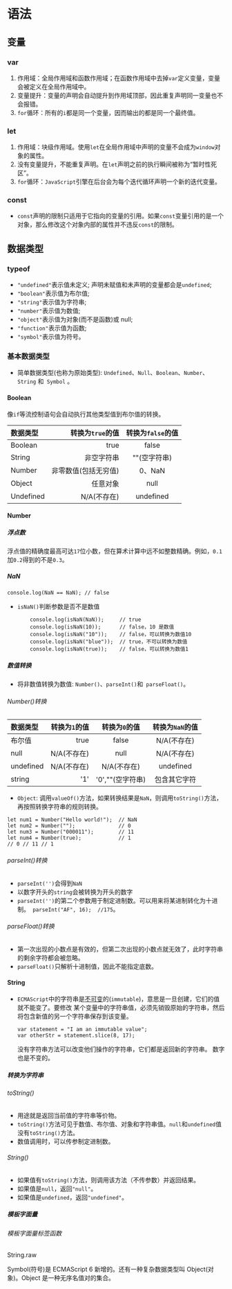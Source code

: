 # 语法

## 变量

### var

 1. 作用域：全局作用域和函数作用域；在函数作用域中去掉`` var ``定义变量，变量会被定义在全局作用域中。
 2. 变量提升：变量的声明会自动提升到作用域顶部，因此重复声明同一变量也不会报错。
 3. `` for ``循环：所有的`` i ``都是同一个变量，因而输出的都是同一个最终值。

### let

 1. 作用域：块级作用域。使用`` let ``在全局作用域中声明的变量不会成为`` window ``对象的属性。
 2. 没有变量提升，不能重复声明。在`` let ``声明之前的执行瞬间被称为“暂时性死区”。
 3. `` for ``循环：`` JavaScript ``引擎在后台会为每个迭代循环声明一个新的迭代变量。

### const

- `` const ``声明的限制只适用于它指向的变量的引用。如果`` const ``变量引用的是一个对象，那么修改这个对象内部的属性并不违反`` const ``的限制。

## 数据类型

### typeof

 - `` "undefined" ``表示值未定义; 声明未赋值和未声明的变量都会是`` undefined ``;
 - `` "boolean" ``表示值为布尔值;
 - `` "string" ``表示值为字符串;
 - `` "number" ``表示值为数值;
 - `` "object" ``表示值为对象(而不是函数)或 null;
 - `` "function" ``表示值为函数;
 - `` "symbol" ``表示值为符号。

### 基本数据类型

- 简单数据类型(也称为原始类型): `` Undefined ``、`` Null ``、`` Boolean ``、`` Number ``、 `` String `` 和`` Symbol`` 。

#### Boolean

像`` if ``等流控制语句会自动执行其他类型值到布尔值的转换。

| 数据类型  | 转换为`` true ``的值 | 转换为`` false ``的值 |
| :-------- | -------------------: | :-------------------: |
| Boolean   |                 true |         false         |
| String    |           非空字符串 |     ""(空字符串)      |
| Number    | 非零数值(包括无穷值) |        0、NaN         |
| Object    |             任意对象 |         null          |
| Undefined |          N/A(不存在) |       undefined       |

#### Number

##### 浮点数

浮点值的精确度最高可达`` 17 ``位小数，但在算术计算中远不如整数精确。例如，`` 0.1 ``加`` 0.2 ``得到的不是`` 0.3 ``。

##### NaN

  ``` console.log(NaN == NaN); // false ```

  - `` isNaN() ``判断参数是否不是数值

    ```
        console.log(isNaN(NaN));     // true
        console.log(isNaN(10));      // false，10 是数值
        console.log(isNaN("10"));    // false，可以转换为数值10 
        console.log(isNaN("blue"));  // true，不可以转换为数值
        console.log(isNaN(true));    // false，可以转换为数值1
    ```

##### 数值转换

- 将非数值转换为数值: `` Number() ``、`` parseInt() ``和`` parseFloat()``。
  
###### Number()转换
  
  | 数据类型  | 转换为`` 1 ``的值 | 转换为`` 0 ``的值 | 转换为`` NaN ``的值 |
  | :-------- | ----------------: | :---------------: | :-----------------: |
  | 布尔值    |              true |       false       |     N/A(不存在)     |
  | null      |       N/A(不存在) |       null        |     N/A(不存在)     |
  | undefined |       N/A(不存在) |    N/A(不存在)    |      undefined      |
  | string    |               '1' | '0',""(空字符串)  |    包含其它字符     |

  - `` Object ``: 调用`` valueOf() ``方法，如果转换结果是`` NaN ``，则调用`` toString() ``方法，再按照转换字符串的规则转换。

```
let num1 = Number("Hello world!");  // NaN
let num2 = Number("");              // 0
let num3 = Number("000011");        // 11
let num4 = Number(true);            // 1
// 0 // 11 // 1
```

###### parseInt()转换

 - `` parseInt('') ``会得到`` NaN ``
 - 以数字开头的`` string ``会被转换为开头的数字
 - `` parseInt('') ``的第二个参数用于制定进制数。可以用来将某进制转化为十进制。`` parseInt("AF", 16);  //175``。

###### parseFloat()转换

- 第一次出现的小数点是有效的，但第二次出现的小数点就无效了，此时字符串的剩余字符都会被忽略。
- `` parseFloat() ``只解析十进制值，因此不能指定底数。







#### String

- `` ECMAScript ``中的字符串是[不可变](https://www.jianshu.com/p/15ed1a4c35d8)的(`` immutable ``)，意思是一旦创建，它们的值就不能变了。要修改 某个变量中的字符串值，必须先销毁原始的字符串，然后将包含新值的另一个字符串保存到该变量。

    ```
    var statement = "I am an immutable value";
    var otherStr = statement.slice(8, 17);
    ```
    没有字符串方法可以改变他们操作的字符串，它们都是返回新的字符串。
    数字也是不变的。

##### 转换为字符串

###### toString()

- 用途就是返回当前值的字符串等价物。
- `` toString() ``方法可见于数值、布尔值、对象和字符串值。`` null ``和`` undefined ``值没有`` toString() ``方法。
- 数值调用时，可以传参制定进制数。
  
###### String()

- 如果值有`` toString() ``方法，则调用该方法（不传参数）并返回结果。
- 如果值是`` null ``，返回`` "null" ``。
- 如果值是`` undefined ``，返回`` "undefined" ``。


##### 模板字面量

###### 模板字面量标签函数

String.raw


Symbol(符号)是 ECMAScript 6 新增的。还有一种复杂数据类型叫 Object(对 象)。Object 是一种无序名值对的集合。